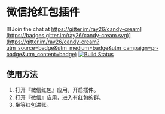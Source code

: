 # 微信抢红包插件

[![Join the chat at https://gitter.im/ray26/candy-cream](https://badges.gitter.im/ray26/candy-cream.svg)](https://gitter.im/ray26/candy-cream?utm_source=badge&utm_medium=badge&utm_campaign=pr-badge&utm_content=badge)
[![Build Status](https://travis-ci.org/ray26/candy-cream.svg?branch=release)](https://travis-ci.org/ray26/candy-cream)

## 使用方法

1. 打开『微信红包』应用，开启插件。
2. 打开『微信』应用，进入有红包的群。
3. 坐等红包进账。
